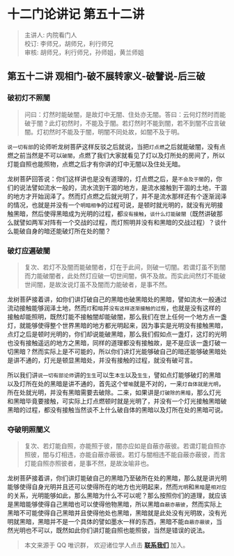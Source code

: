 # 十二门论讲记 第五十二讲

> 主讲人: 内院看门人 <br />
> 校订: 李师兄，胡师兄，利行师兄 <br />
> 审核: 胡师兄，利行师兄，孙师姐，黄兰师姐 <br />

## 第五十二讲 观相门-破不展转家义-破譬说-后三破

### 破初灯不照闇

> 问曰：灯然时能破闇，是故灯中无闇、住处亦无闇。答曰：云何灯然时而能破于闇？此灯初然时，不能及于闇。若灯然时不能到闇，若不到闇不应言破闇。灯初然时不能及于闇，明闇不同处故，如闇不及于明。

`说一切有部`的论师听龙树菩萨这样反驳之后就说，当把`灯点燃`之后就能破闇，没有点燃之前当然是不可以`破闇`，点燃了我们大家就看见了灯以及灯所处的房间了，所以灯能自照也能照物，点燃之后才有你讲的灯中无闇以及住处无暗。

龙树菩萨回答说：你们这样讲也是没有道理的，灯点燃之后，是`不会及于闇`的，你们的说法譬如流水一般的，流水流到干涸的地方，是流水接触到干涸的土地，干涸的地方才开始润泽了。然而灯点燃之后就光明了，并不是流水那样还有个逐渐润泽的情况，也就是并没有一个`明暗相争`的过程可说，是顿时就光明的，就没有光明接触黑暗，然后使得黑暗成为光明的过程，都`没有接触`，`谈什么灯能破闇`（既然讲破那么就譬如两军对阵有一个交战的过程，而灯照明并没有和黑暗的交战过程）？谈什么能破自身的暗还能破灯所在处的闇？

### 破灯应遍破闇

> 复次、若灯不及闇而能破闇者，灯在于此间，则破一切闇。若谓灯虽不到闇而力能破闇者，此处然灯应破一切世间闇，俱不及故。而实此间然灯不能破世间闇，是故汝说灯虽不及闇而力能破者，是事不然。

龙树菩萨接着讲，如你们讲灯破自己的黑暗也破黑暗处的黑暗，譬如流水一般通过流动接触能够润泽土地，然而`灯`和`暗`并`没有这样逐渐接触的过程`，也就是没有这样的接触却能照明，既然灯能不接触闇却能破闇，那么我们在世上任何一个地方点一盏灯，就能够使得整个世界黑暗的地方都光明起来，因为事实是光明没有接触黑暗，点灯之后是顿时光明的，你们却说能破黑暗，那么我们假如点一盏灯，这灯的光明也没有接触遥远的地方之黑暗，同样的道理都没有接触故，是不是应该一盏灯破一切黑暗？然而实际上是不可能的，所以你们讲灯光能够破自己的暗还能够破黑暗处是讲不通的，灯光是顿显黑暗处，并没有接触的过程，就没有破可言。

所以我们讲`说一切有部论师`讲的`生生`可以生`本生`以及`生生`，譬如点灯能够破灯的黑暗以及灯所在处的黑暗是讲不通的，首先这个`譬喻`就是不对的，一来`灯自体就是光明`，所在处就光明，并没有黑暗需要去破除。二来，如果讲是`灯破除的黑暗`，那么灯光和黑暗毕竟要接触，可实际上灯点燃顿时就是光明了，并没有一个灯光接触黑暗破黑暗的过程，都没有接触当然谈不上什么破自体的黑暗以及灯所在处的黑暗可说。

### 夺破明照闇义

> 复次、若灯能自照，亦能照于彼，闇亦应如是自蔽亦蔽彼。若谓灯能自照亦照彼，闇与灯相违，亦能自蔽亦蔽彼。若灯与闇相违不能自蔽亦蔽彼，而言灯能自照亦照彼者，是事不然，是故汝喻非也。

龙树菩萨接着讲，你们讲灯能破自己的黑暗乃至破所在处的黑暗，那么就是讲光明能够使得自身光明并且还可以使得所在的地方也光明起来，然而`光明`和`黑暗`是`相对应`的关系，光明能够如此，那么黑暗为什么不可以呢？那么按照你们的道理，就应该是黑暗能够使得自己黑暗也可以使得他物黑暗，所以黑暗`自蔽亦蔽彼`，然而实际上黑暗不可能使得自己黑暗并且使得他处也黑暗，黑暗就是此处没有光明故，没有光明就黑暗，黑暗并不是一个具体的譬如墨水一样的东西，黑暗不能`自蔽亦蔽彼`，当然光明也不可以，既然如此你们讲灯能自照也能照彼，当然是错误的说法。

> 本文来源于 QQ 唯识群， 欢迎诸位学人点击 **[联系我们](https://mp.weixin.qq.com/s/lZCfWjmLjgNR165Tx4_bCQ)** 加入。
